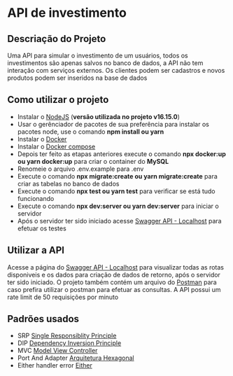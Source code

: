 # API de investimento

## Descriação do Projeto
  Uma API para simular o investimento de um usuários, todos os investimentos são apenas salvos no banco de dados, a API não tem interação com serviços externos.
  Os clientes podem ser cadastros e novos produtos podem ser inseridos na base de dados

## Como utilizar o projeto
  * Instalar o [NodeJS](https://nodejs.org/en/) (**versão utilizada no projeto v16.15.0**)
  * Usar o gerênciador de pacotes de sua preferência para instalar os pacotes node, use o comando **npm install ou yarn**
  * Instalar o [Docker](https://www.docker.com/)
  * Instalar o [Docker compose](https://docs.docker.com/compose/install/)
  * Depois ter feito as etapas anteriores execute o comando **npx docker:up ou yarn docker:up** para criar o container do **MySQL**
  * Renomeie o arquivo .env.example para .env
  * Execute o comando **npx migrate:create ou yarn migrate:create** para criar as tabelas no banco de dados
  * Execute o comando **npx test ou yarn test** para verificar se está tudo funcionando
  * Execute o comando **npx dev:server ou yarn dev:server** para iniciar o servidor
  * Após o servidor ter sido iniciado acesse [Swagger API - Localhost](https://localhost:4500/api-docs) para efetuar os testes


## Utilizar a API
  Acesse a página do [Swagger API - Localhost](https://localhost:4500/api-docs) para visualizar todas as rotas disponiveis e os dados para criação de dados de retorno, após o servidor ter sido iniciado.
  O projeto também contém um arquivo do [Postman](https://www.postman.com/) para caso prefira utilizar o postman para efetuar as consultas.
  A API possui um rate limit de 50 requisições por minuto

## Padrões usados
  * SRP [Single Responsiblity Principle](https://medium.com/desenvolvendo-com-paixao/o-que-%C3%A9-solid-o-guia-completo-para-voc%C3%AA-entender-os-5-princ%C3%ADpios-da-poo-2b937b3fc530)
  * DIP [Dependency Inversion Principle](https://medium.com/desenvolvendo-com-paixao/o-que-%C3%A9-solid-o-guia-completo-para-voc%C3%AA-entender-os-5-princ%C3%ADpios-da-poo-2b937b3fc530)
  * MVC [Model View Controller](https://www.google.com/search?q=mvc&oq=mvc&aqs=chrome..69i57.1874j0j9&sourceid=chrome&ie=UTF-8)
  * Port And Adapter [Arquitetura Hexagonal](https://medium.com/bemobi-tech/ports-adapters-architecture-ou-arquitetura-hexagonal-b4b9904dad1a)
  * Either handler error [Either](https://livebook.manning.com/concept/functional-programming/either)